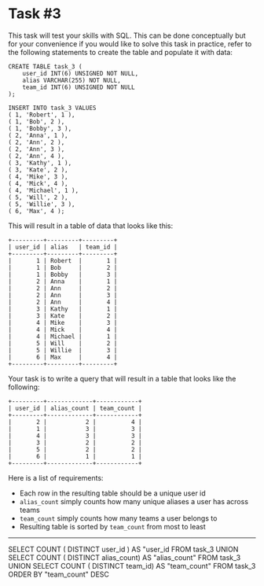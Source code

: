 # Task \#3

This task will test your skills with SQL. This can be done conceptually but for your convenience if you would like to solve this task in practice, refer to the following statements to create the table and populate it with data:

```
CREATE TABLE task_3 (
    user_id INT(6) UNSIGNED NOT NULL,
    alias VARCHAR(255) NOT NULL,
    team_id INT(6) UNSIGNED NOT NULL
);
```

```
INSERT INTO task_3 VALUES
( 1, 'Robert', 1 ),
( 1, 'Bob', 2 ),
( 1, 'Bobby', 3 ),
( 2, 'Anna', 1 ),
( 2, 'Ann', 2 ),
( 2, 'Ann', 3 ),
( 2, 'Ann', 4 ),
( 3, 'Kathy', 1 ),
( 3, 'Kate', 2 ),
( 4, 'Mike', 3 ),
( 4, 'Mick', 4 ),
( 4, 'Michael', 1 ),
( 5, 'Will', 2 ),
( 5, 'Willie', 3 ),
( 6, 'Max', 4 );
```

This will result in a table of data that looks like this:

```
+---------+---------+---------+
| user_id | alias   | team_id |
+---------+---------+---------+
|       1 | Robert  |       1 |
|       1 | Bob     |       2 |
|       1 | Bobby   |       3 |
|       2 | Anna    |       1 |
|       2 | Ann     |       2 |
|       2 | Ann     |       3 |
|       2 | Ann     |       4 |
|       3 | Kathy   |       1 |
|       3 | Kate    |       2 |
|       4 | Mike    |       3 |
|       4 | Mick    |       4 |
|       4 | Michael |       1 |
|       5 | Will    |       2 |
|       5 | Willie  |       3 |
|       6 | Max     |       4 |
+---------+---------+---------+
```

Your task is to write a query that will result in a table that looks like the following:

```
+---------+-------------+------------+
| user_id | alias_count | team_count |
+---------+-------------+------------+
|       2 |           2 |          4 |
|       1 |           3 |          3 |
|       4 |           3 |          3 |
|       3 |           2 |          2 |
|       5 |           2 |          2 |
|       6 |           1 |          1 |
+---------+-------------+------------+
```

Here is a list of requirements:

- Each row in the resulting table should be a unique user id
- `alias_count` simply counts how many unique aliases a user has across teams
- `team_count` simply counts how many teams a user belongs to
- Resulting table is sorted by `team_count` from most to least

---------------------------------------------------------------------------------------------------------------------------------------------------------

SELECT COUNT ( DISTINCT user_id ) AS "user_id
FROM task_3
UNION
SELECT COUNT ( DISTINCT alias_count) AS "alias_count"
FROM task_3
UNION
SELECT COUNT ( DISTINCT team_id) AS "team_count"
FROM task_3
ORDER BY "team_count" DESC

